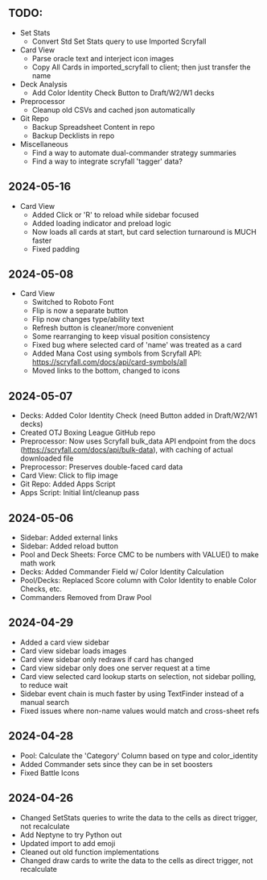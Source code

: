 ## TODO:
- Set Stats
  - Convert Std Set Stats query to use Imported Scryfall
- Card View
  - Parse oracle text and interject icon images
  - Copy All Cards in imported_scryfall to client; then just transfer the name
- Deck Analysis
  - Add Color Identity Check Button to Draft/W2/W1 decks
- Preprocessor
  - Cleanup old CSVs and cached json automatically
- Git Repo
  - Backup Spreadsheet Content in repo
  - Backup Decklists in repo
- Miscellaneous
  - Find a way to automate dual-commander strategy summaries
  - Find a way to integrate scryfall 'tagger' data?


## 2024-05-16
- Card View
  - Added Click or 'R' to reload while sidebar focused
  - Added loading indicator and preload logic
  - Now loads all cards at start, but card selection turnaround is MUCH faster
  - Fixed padding

## 2024-05-08
- Card View
  - Switched to Roboto Font
  - Flip is now a separate button
  - Flip now changes type/ability text
  - Refresh button is cleaner/more convenient
  - Some rearranging to keep visual position consistency
  - Fixed bug where selected card of 'name' was treated as a card
  - Added Mana Cost using symbols from Scryfall API: https://scryfall.com/docs/api/card-symbols/all
  - Moved links to the bottom, changed to icons


## 2024-05-07
- Decks: Added Color Identity Check (need Button added in Draft/W2/W1 decks)
- Created OTJ Boxing League GitHub repo
- Preprocessor: Now uses Scryfall bulk_data API endpoint from the docs (https://scryfall.com/docs/api/bulk-data), with caching of actual downloaded file
- Preprocessor: Preserves double-faced card data
- Card View: Click to flip image 
- Git Repo: Added Apps Script
- Apps Script: Initial lint/cleanup pass

## 2024-05-06
- Sidebar: Added external links
- Sidebar: Added reload button
- Pool and Deck Sheets: Force CMC to be numbers with VALUE() to make math work
- Decks: Added Commander Field w/ Color Identity Calculation
- Pool/Decks: Replaced Score column with Color Identity to enable Color Checks, etc.
- Commanders Removed from Draw Pool

## 2024-04-29
- Added a card view sidebar
- Card view sidebar loads images
- Card view sidebar only redraws if card has changed
- Card view sidebar only does one server request at a time
- Card view selected card lookup starts on selection, not sidebar polling, to reduce wait
- Sidebar event chain is much faster by using TextFinder instead of a manual search
- Fixed issues where non-name values would match and cross-sheet refs

## 2024-04-28
- Pool: Calculate the 'Category' Column based on type and color_identity
- Added Commander sets since they can be in set boosters
- Fixed Battle Icons

## 2024-04-26
- Changed SetStats queries to write the data to the cells as direct trigger, not recalculate
- Add Neptyne to try Python out
- Updated import to add emoji
- Cleaned out old function implementations
- Changed draw cards to write the data to the cells as direct trigger, not recalculate
